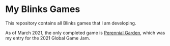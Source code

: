 # My Blinks Games

This repository contains all Blinks games that I am developing. 

As of March 2021, the only completed game is [Perennial Garden](https://github.com/ajstamm/blinks_public/tree/main/perennial_garden), which was my entry for the 2021 Global Game Jam.


